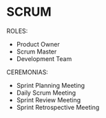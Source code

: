 # SCRUM


ROLES:
<ul> 
<li>Product Owner</li>
<li> Scrum Master</li>
<li>Development Team</li>
</ul>

CEREMONIAS:
<ul> 
<li>Sprint Planning Meeting </li>
<li> Daily Scrum Meeting</li>
<li> Sprint Review Meeting</li>
<li> Sprint Retrospective Meeting</li>
</ul>
